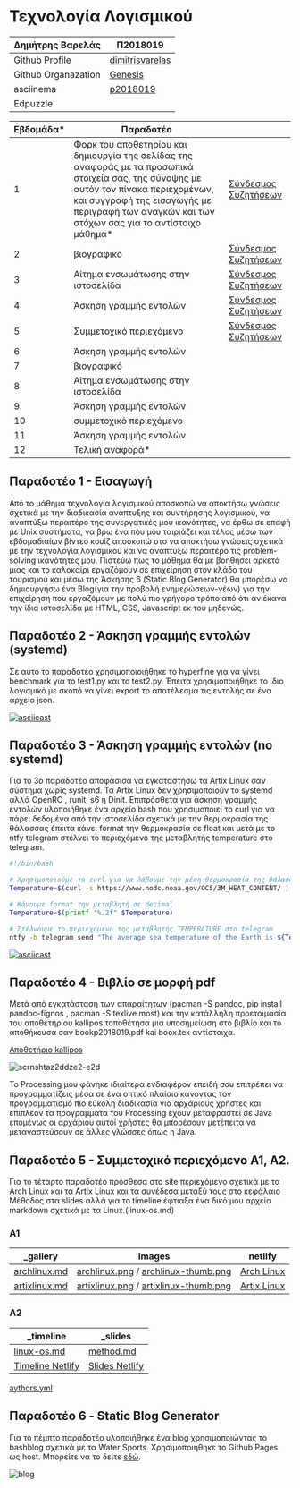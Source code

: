 # Τεχνολογία Λογισμικού 
| Δημήτρης Βαρελάς | Π2018019 |
| ----------- | ----------- |
| Github Profile | [dimitrisvarelas](https://github.com/dimitrisvarelas/) |
| Github Organazation| [Genesis](https://github.com/Genesis-The-Beginning)|
| asciinema | [p2018019](https://asciinema.org/~p2018019) |
| Edpuzzle | |

| Εβδομάδα* | Παραδοτέο | |
| --- | --- | --- |
| 1 | Φορκ του αποθετηρίου και δημιουργία της σελίδας της αναφοράς με τα προσωπικά στοιχεία σας, της σύνοψης με αυτόν τον πίνακα περιεχομένων, και συγγραφή της εισαγωγής με περιγραφή των αναγκών και των στόχων σας για το αντίστοιχο μάθημα* |[Σύνδεσμος Συζητήσεων](https://github.com/courses-ionio/sw/discussions/1139) |
| 2 | βιογραφικό | [Σύνδεσμος Συζητήσεων](https://github.com/courses-ionio/sw/discussions/1244)|
| 3 | Αίτημα ενσωμάτωσης στην ιστοσελίδα |[Σύνδεσμος Συζητήσεων](https://github.com/courses-ionio/sw/discussions/1326) |
| 4 | Άσκηση γραμμής εντολών | [Σύνδεσμος Συζητήσεων](https://github.com/courses-ionio/sw/discussions/1350)|
| 5 | Συμμετοχικό περιεχόμενο | [Σύνδεσμος Συζητήσεων](https://github.com/courses-ionio/sw/discussions/1398) |
| 6 | Άσκηση γραμμής εντολών | |
| 7 | βιογραφικό | |
| 8 | Αίτημα ενσωμάτωσης στην ιστοσελίδα | |
| 9 | Άσκηση γραμμής εντολών | |
| 10 | συμμετοχικό περιεχόμενο | |
| 11 | Άσκηση γραμμής εντολών | |
| 12 | Τελική αναφορά* | |




## Παραδοτέο 1 - Εισαγωγή
Από το μάθημα τεχνολογία λογισμικού αποσκοπώ να αποκτήσω γνώσεις σχετικά με την διαδικασία ανάπτυξης και συντήρησης λογισμικού, να αναπτύξω περαιτέρο της συνεργατικές μου ικανότητες, να έρθω σε επαφή με Unix συστήματα, να βρω ένα που μου ταιριάζει και τέλος μέσω των εβδομαδιαίων βίντεο κουίζ αποσκοπώ στο να αποκτήσω γνώσεις σχετικά με την τεχνολογία λογισμικού και να αναπτύξω περαιτέρο τις problem-solving ικανότητες μου. Πιστεύω πως το μάθημα θα με βοηθήσει αρκετά  μιας και το καλοκαίρι εργαζόμουν σε επιχείρηση στον κλάδο του τουρισμού και μέσω της Άσκησης 6 (Static Blog Generator) θα μπορέσω να δημιουργήσω ένα Blog(για την προβολή ενημερώσεων-νέων) για την επιχείρηση που εργαζόμουν με πολύ πιο γρήγορο τρόπο από ότι αν έκανα την ίδια ιστοσελίδα με HTML, CSS, Javascript εκ του μηδενώς.


## Παραδοτέο 2 - Άσκηση γραμμής εντολών (systemd)
Σε αυτό το παραδοτέο χρησιμοποιοιήθηκε το hyperfine για να γίνει benchmark για το test1.py και το test2.py. Έπειτα χρησιμοποιήθηκε το ίδιο λογισμικό με σκοπό να γίνει export το αποτέλεσμα τις εντολής σε ένα αρχείο json. 


[![asciicast](https://asciinema.org/a/9LGfqS8NkLGI7nK8Rua4TGhrx.svg)](https://asciinema.org/a/9LGfqS8NkLGI7nK8Rua4TGhrx)



## Παραδοτέο 3 - Άσκηση γραμμής εντολών (no systemd)
Για το 3ο παραδοτέο αποφάσισα να εγκαταστήσω τα Artix Linux σαν σύστημα χωρίς systemd. Τα Artix Linux δεν χρησιμοποιούν το systemd αλλά OpenRC , runit, s6 ή Dinit. Επιπρόσθετα για άσκηση γραμμής εντολών υλοποιήθηκε ένα αρχείο bash που χρησιμοποιεί το curl για να πάρει δεδομένα από την ιστοσελίδα σχετικά με την θερμοκρασία της θάλασσας έπειτα κάνει format την θερμοκρασία σε float και μετά με το ntfy telegram στέλνει το περιεχόμενο της μεταβλητής temperature στο telegram.
```bash
#!/bin/bash

# Χρησιμοποιούμε το curl για να λάβουμε την μέση θερμοκρασία της θάλασσας από το noaa.gov 
Temperature=$(curl -s https://www.nodc.noaa.gov/OC5/3M_HEAT_CONTENT/ | grep -oP 'Average.*?thermosteric' | grep -oP '\d+\.\d+')

# Κάνουμε format την μεταβλητή σε decimal
Temperature=$(printf "%.2f" $Temperature)

# Στέλνουμε το περιεχόμενο της μεταβλητής TEMPERATURE στο telegram
ntfy -b telegram send "The average sea temperature of the Earth is ${Temperature}°C"
```
[![asciicast](https://asciinema.org/a/SDFy2MBtNvWpQThLJf64A75Oj.svg)](https://asciinema.org/a/SDFy2MBtNvWpQThLJf64A75Oj)


## Παραδοτέο 4 - Βιβλίο σε μορφή pdf 
Μετά από εγκατάσταση των απαραίτητων (pacman -S pandoc, pip install pandoc-fignos , pacman -S texlive most) και την κατάλληλη προετοιμασία του αποθετηρίου kallipos τοποθέτησα μια υποσημείωση στο βιβλίο και το αποθήκευσα σαν bookp2018019.pdf kai boox.tex αντίστοιχα.

[Αποθετήριο kallipos](https://github.com/dimitrisvarelas/kallipos)

![scrnshtaz2ddze2-e2d](https://user-images.githubusercontent.com/49061765/222985584-43906c02-8594-4eb5-b5d1-a3349a81489b.png)

Το Processing μου φάνηκε ιδιαίτερα ενδιαφέρον επειδή σου επιτρέπει να προγραμματίζεις μέσα σε ένα οπτικό πλαίσιο κάνοντας τον προγραμματισμό πιο εύκολη διαδικασία για αρχάριους χρήστες και επιπλέον τα προγράμματα του Processing έχουν μεταφραστεί σε Java επομένως οι αρχάριου αυτοί χρήστες θα μπορέσουν μετέπειτα να μεταναστεύσουν σε άλλες γλώσσες όπως η Java.

## Παραδοτέο 5 - Συμμετοχικό περιεχόμενο Α1, Α2.
Για το τέταρτο παραδοτέο πρόσθεσα στο site περιεχόμενο σχετικά με τα Arch Linux και τα Artix Linux και τα συνέδεσα μεταξύ τους στο κεφάλαιο Μέθοδος στα slides αλλά για το timeline έφτιαξα ένα δικό μου αρχείο markdown σχετικά με τα Linux.(linux-os.md)

### A1 
| _gallery | images | netlify |
| ----------- | ----------- | ----------- |
| [archlinux.md](https://github.com/dimitrisvarelas/_gallery/blob/296aa9fdeb1f7137a6486d3397b1bf186cc424cc/archlinux.md) | [archlinux.png](https://github.com/dimitrisvarelas/images/blob/763e1f0f6b6f94c961b4869aed529d4c80f0eea6/archlinux.png) / [archlinux-thumb.png](https://github.com/dimitrisvarelas/images/blob/763e1f0f6b6f94c961b4869aed529d4c80f0eea6/archlinux-thumb.png) | [Arch Linux](https://starlit-kitsune-1f289a.netlify.app/gallery/archlinux/) |
| [artixlinux.md](https://github.com/dimitrisvarelas/_gallery/blob/296aa9fdeb1f7137a6486d3397b1bf186cc424cc/artixlinux.md) | [artixlinux.png](https://github.com/dimitrisvarelas/images/blob/763e1f0f6b6f94c961b4869aed529d4c80f0eea6/artixlinux.png) / [artixlinux-thumb.png](https://github.com/dimitrisvarelas/images/blob/9923f81d4a544b8c9d61b3c5f926346cb3d5746b/artixlinux-thumb.png) | [Artix Linux](https://starlit-kitsune-1f289a.netlify.app/gallery/artixlinux/) |
### A2
| _timeline | _slides |
| ----------- | ----------- |
| [linux-os.md](https://github.com/dimitrisvarelas/site/tree/master/_timeline) | [method.md](https://github.com/dimitrisvarelas/site/blob/master/_slides/method.md) |
| [Timeline Netlify](https://github.com/dimitrisvarelas/site/blob/master/_slides/method.md) | [Slides Netlify](https://starlit-kitsune-1f289a.netlify.app/slides/method/)|

[aythors.yml](https://github.com/dimitrisvarelas/site/blob/master/_data/authors.yml)

## Παραδοτέο 6 - Static Blog Generator
Για το πέμπτο παραδοτέο υλοποιήθηκε ένα blog χρησιμοποιώντας το bashblog σχετικά με τα Water Sports. Χρησιμοποιήθηκε το Github Pages ως host.
Μπορείτε να το δείτε [εδώ](https://dimitrisvarelas.github.io/WaterSportBlog/).

![blog](https://user-images.githubusercontent.com/49061765/229225374-9cb4bc68-5ee2-465d-8177-0013182a59d5.png)



